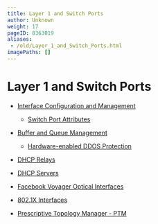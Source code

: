 ```yaml
---
title: Layer 1 and Switch Ports
author: Unknown
weight: 17
pageID: 8363019
aliases:
 - /old/Layer_1_and_Switch_Ports.html
imagePaths: []
---
```

# Layer 1 and Switch Ports

  - [Interface Configuration and
    Management](/old/Interface_Configuration_and_Management.html)
    
      - [Switch Port Attributes](/old/Switch_Port_Attributes.html)

  - [Buffer and Queue Management](/old/Buffer_and_Queue_Management.html)
    
      - [Hardware-enabled DDOS
        Protection](/old/Hardware-enabled_DDOS_Protection.html)

  - [DHCP Relays](/old/DHCP_Relays.html)

  - [DHCP Servers](/old/DHCP_Servers.html)

  - [Facebook Voyager Optical
    Interfaces](/old/Facebook_Voyager_Optical_Interfaces.html)

  - [802.1X Interfaces](/old/802.1X_Interfaces.html)

  - [Prescriptive Topology Manager -
    PTM](/old/Prescriptive_Topology_Manager_-_PTM.html)
